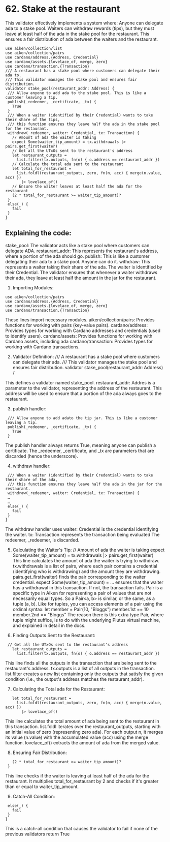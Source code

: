 # 62. Stake at the restaurant

This validator effectively implements a system where:
Anyone can delegate ada to a stake pool.
Waiters can withdraw rewards (tips), but they must leave at least half of the ada in the stake pool for the restaurant.
This ensures a fair distribution of ada between the waiters and the restaurant.

```aiken
use aiken/collection/list
use aiken/collection/pairs
use cardano/address.{Address, Credential}
use cardano/assets.{lovelace_of, merge, zero}
use cardano/transaction.{Transaction}
/// A restaurant has a stake pool where customers can delegate their ada to.
/// This validator manages the stake pool and ensures fair distribution.
validator stake_pool(restaurant_addr: Address) {
 /// Allow anyone to add ada to the stake pool. This is like a customer leaving a tip.
 publish(_redeemer, _certificate, _tx) {
   True
 }
 /// When a waiter (identified by their Credential) wants to take their share of the tips,
 /// this function ensures they leave half the ada in the stake pool for the restaurant.
 withdraw(_redeemer, waiter: Credential, tx: Transaction) {
   // Amount of ada the waiter is taking
   expect Some(waiter_tip_amount) = tx.withdrawals |> pairs.get_first(waiter)
   // Get all the UTxOs sent to the restaurant's address
   let restaurant_outputs =
     list.filter(tx.outputs, fn(o) { o.address == restaurant_addr })
   // Calculate the total ada sent to the restaurant
   let total_for_restaurant =
     list.foldl(restaurant_outputs, zero, fn(n, acc) { merge(n.value, acc) })
       |> lovelace_of()
   // Ensure the waiter leaves at least half the ada for the restaurant
   (2 * total_for_restaurant >= waiter_tip_amount)?
 }
 else(_) {
   fail
 }
}
```

## Explaining the code:
stake_pool: The validator acts like a stake pool where customers can delegate ADA.
restaurant_addr: This represents the restaurant's address, where a portion of the ada should go.
publish: This is like a customer delegating their ada to a stake pool. Anyone can do it.
withdraw: This represents a waiter taking their share of the ada. The waiter is identified by their Credential. The validator ensures that whenever a waiter withdraws their ada, they leave at least half the amount in the jar for the restaurant.

1. Importing Modules:

```aiken
use aiken/collection/pairs
use cardano/address.{Address, Credential}
use cardano/assets.{lovelace_of, merge, zero}
use cardano/transaction.{Transaction}
```

These lines import necessary modules.
aiken/collection/pairs: Provides functions for working with pairs (key-value pairs).
cardano/address: Provides types for working with Cardano addresses and credentials (used to identify users).
cardano/assets: Provides functions for working with Cardano assets, including ada 
cardano/transaction: Provides types for working with Cardano transactions.

2. Validator Definition:
/// A restaurant has a stake pool where customers can delegate their ada.
/// This validator manages the stake pool and ensures fair distribution.
validator stake_pool(restaurant_addr: Address) {

This defines a validator named stake_pool. 
restaurant_addr: Addres is a parameter to the validator, representing the address of the restaurant. This address will be used to ensure that a portion of the ada always goes to the restaurant.

3. publish handler:

```aiken
 /// Allow anyone to add adato the tip jar. This is like a customer leaving a tip.
 publish(_redeemer, _certificate, _tx) {
   True
 }
```

The publish handler always returns True, meaning anyone can publish a certificate.
The _redeemer, _certificate, and _tx are parameters that are discarded (hence the underscore).

4. withdraw handler:
```aiken
 /// When a waiter (identified by their Credential) wants to take their share of the ada,
 /// this function ensures they leave half the ada in the jar for the restaurant.
 withdraw(_redeemer, waiter: Credential, tx: Transaction) {
 …
 …
 else(_) {
   fail
 }
}
```

The withdraw handler uses waiter: Credential is the credential identifying the waiter.
tx: Transaction represents the transaction being evaluated
The redeemer, _redeemer, is discarded.

5. Calculating the Waiter's Tip:
  // Amount of ada the waiter is taking
   expect Some(waiter_tip_amount) = tx.withdrawals |> pairs.get_first(waiter)  
This line calculates the amount of ada the waiter is trying to withdraw.
tx.withdrawals is a list of pairs, where each pair contains a credential (identifying who is withdrawing) and the amount they are withdrawing.
pairs.get_first(waiter) finds the pair corresponding to the waiter credential.
expect Some(waiter_tip_amount) = … ensures that the waiter has a withdrawal in this transaction. If not, the transaction fails.
Pair is a specific type in Aiken for representing a pair of values that are not necessarily equal types. So a Pair<a, b> is similar, or the same, as a tuple (a, b). Like for tuples, you can access elements of a pair using the ordinal syntax:
let member = Pair(10, "Bloggs")
member.1st == 10
member.2nd == "Bloggs"
The reason there is this extra type Pair, where tuple might suffice, is to do with the underlying Plutus virtual machine, and explained in detail in the docs.

6. Finding Outputs Sent to the Restaurant:
```aiken
 // Get all the UTxOs sent to the restaurant's address
   let restaurant_outputs =
     list.filter(tx.outputs, fn(o) { o.address == restaurant_addr })
```

This line finds all the outputs in the transaction that are being sent to the restaurant's address.
tx.outputs is a list of all outputs in the transaction.
 list.filter creates a new list containing only the outputs that satisfy the given condition (i.e., the output's address matches the restaurant_addr).

7. Calculating the Total ada for the Restaurant:
```aiken
   let total_for_restaurant =
     list.foldl(restaurant_outputs, zero, fn(n, acc) { merge(n.value, acc) })
       |> lovelace_of()
```

This line calculates the total amount of ada being sent to the restaurant in this transaction.
 list.foldl iterates over the restaurant_outputs, starting with an initial value of zero (representing zero ada).
For each output n, it merges its value (n.value) with the accumulated value (acc) using the merge function.
lovelace_of() extracts the amount of ada from the merged value.

8. Ensuring Fair Distribution:
```aiken
   (2 * total_for_restaurant >= waiter_tip_amount)?
 }
```
This line checks if the waiter is leaving at least half of the ada for the restaurant.
It multiplies total_for_restaurant by 2 and checks if it's greater than or equal to waiter_tip_amount.

9. Catch-All Condition:
```aiken
 else(_) {
   fail
 }
}
```
This is a catch-all condition that causes the validator to fail if none of the previous validators return True
